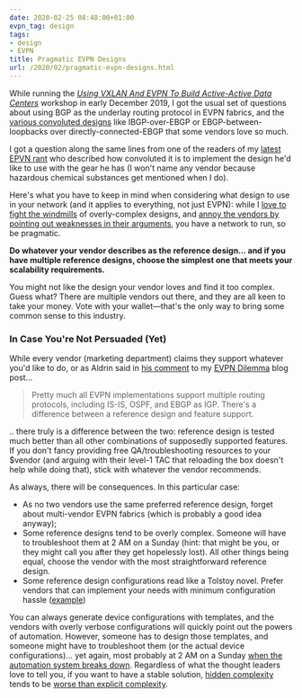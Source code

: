 ```yaml
---
date: 2020-02-25 08:48:00+01:00
evpn_tag: design
tags:
- design
- EVPN
title: Pragmatic EVPN Designs
url: /2020/02/pragmatic-evpn-designs.html
---
```

While running the *[Using VXLAN And EVPN To Build Active-Active Data Centers](https://www.ipspace.net/Using_VXLAN_And_EVPN_To_Build_Active-Active_Data_Centers)* workshop in early December 2019, I got the usual set of questions about using BGP as the underlay routing protocol in EVPN fabrics, and the [various convoluted designs](https://www.ipspace.net/Data_Center_BGP/BGP_in_EVPN-Based_Data_Center_Fabrics) like IBGP-over-EBGP or EBGP-between-loopbacks over directly-connected-EBGP that some vendors love so much.

I got a question along the same lines from one of the readers of my [latest EPVN rant](https://blog.ipspace.net/2020/02/the-evpnbgp-saga-continues.html) who described how convoluted it is to implement the design he'd like to use with the gear he has (I won't name any vendor because hazardous chemical substances get mentioned when I do).
<!--more-->
Here's what you have to keep in mind when considering what design to use in your network (and it applies to everything, not just EVPN): while I [love to fight the windmills](https://blog.ipspace.net/2019/04/dont-sugarcoat-challenges-you-have.html) of overly-complex designs, and [annoy the vendors by pointing out weaknesses in their arguments](https://blog.ipspace.net/2020/02/the-evpnbgp-saga-continues.html), you have a network to run, so be pragmatic.

**Do whatever your vendor describes as the reference design... and if you have multiple reference designs, choose the simplest one that meets your scalability requirements.**

You might not like the design your vendor loves and find it too complex. Guess what? There are multiple vendors out there, and they are all keen to take your money. Vote with your wallet—that's the only way to bring some common sense to this industry.

### In Case You're Not Persuaded (Yet)

While every vendor (marketing department) claims they support whatever you'd like to do, or as Aldrin said in [his comment](https://blog.ipspace.net/2019/11/the-evpn-dilemma.html?showComment=1575211955484#c831176054126186737) to my [EVPN Dilemma](https://blog.ipspace.net/2019/11/the-evpn-dilemma.html) blog post...

> Pretty much all EVPN implementations support multiple routing protocols, including IS-IS, OSPF, and EBGP as IGP. There's a difference between a reference design and feature support.

.. there truly is a difference between the two: reference design is tested much better than all other combinations of supposedly supported features. If you don't fancy providing free QA/troubleshooting resources to your \$vendor (and arguing with their level-1 TAC that reloading the box doesn't help while doing that), stick with whatever the vendor recommends.

As always, there will be consequences. In this particular case:

-   As no two vendors use the same preferred reference design, forget about multi-vendor EVPN fabrics (which is probably a good idea anyway);
-   Some reference designs tend to be overly complex. Someone will have to troubleshoot them at 2 AM on a Sunday (hint: that might be you, or they might call you after they get hopelessly lost). All other things being equal, choose the vendor with the most straightforward reference design.
-   Some reference design configurations read like a Tolstoy novel. Prefer vendors that can implement your needs with minimum configuration hassle ([example](https://blog.ipspace.net/2019/10/auto-mlag-and-auto-bgp-in-cumulus-linux.html))

You can always generate device configurations with templates, and the vendors with overly verbose configurations will quickly point out the powers of automation. However, someone has to design those templates, and someone might have to troubleshoot them (or the actual device configurations)... yet again, most probably at 2 AM on a Sunday [when the automation system breaks down](https://blog.ipspace.net/2018/02/big-red-button-for-network-automation.html). Regardless of what the thought leaders love to tell you, if you want to have a stable solution, [hidden complexity](https://blog.ipspace.net/2015/11/can-you-afford-to-reformat-your-data.html) tends to be [worse than explicit complexity](https://blog.ipspace.net/2018/02/how-self-sufficient-do-you-want-to-be.html).
